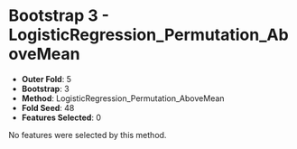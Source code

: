 # Bootstrap 3 - LogisticRegression_Permutation_AboveMean

- **Outer Fold**: 5
- **Bootstrap**: 3
- **Method**: LogisticRegression_Permutation_AboveMean
- **Fold Seed**: 48
- **Features Selected**: 0

No features were selected by this method.
